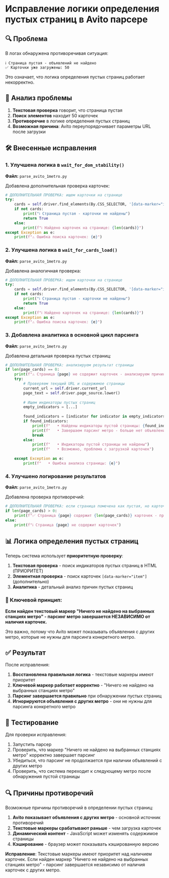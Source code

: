 # Исправление логики определения пустых страниц в Avito парсере

## 🔍 Проблема

В логах обнаружена противоречивая ситуация:
```
ℹ️ Страница пустая - объявлений не найдено
✅ Карточки уже загружены: 50
```

Это означает, что логика определения пустых страниц работает некорректно.

## 🚨 Анализ проблемы

1. **Текстовая проверка** говорит, что страница пустая
2. **Поиск элементов** находит 50 карточек
3. **Противоречие** в логике определения пустых страниц
4. **Возможная причина**: Avito переупорядочивает параметры URL после загрузки

## 🛠️ Внесенные исправления

### 1. Улучшена логика в `wait_for_dom_stability()`
**Файл:** `parse_avito_1metro.py`

Добавлена дополнительная проверка карточек:
```python
# ДОПОЛНИТЕЛЬНАЯ ПРОВЕРКА: ищем карточки на странице
try:
    cards = self.driver.find_elements(By.CSS_SELECTOR, '[data-marker="item"]')
    if not cards:
        print("ℹ️ Страница пустая - карточки не найдены")
        return True
    else:
        print(f"ℹ️ Найдено карточек на странице: {len(cards)}")
except Exception as e:
    print(f"⚠️ Ошибка поиска карточек: {e}")
```

### 2. Улучшена логика в `wait_for_cards_load()`
**Файл:** `parse_avito_1metro.py`

Добавлена аналогичная проверка:
```python
# ДОПОЛНИТЕЛЬНАЯ ПРОВЕРКА: ищем карточки на странице
try:
    cards = self.driver.find_elements(By.CSS_SELECTOR, '[data-marker="item"]')
    if not cards:
        print("ℹ️ Страница пустая - карточки не найдены")
        return True
    else:
        print(f"ℹ️ Найдено карточек на странице: {len(cards)}")
except Exception as e:
    print(f"⚠️ Ошибка поиска карточек: {e}")
```

### 3. Добавлена аналитика в основной цикл парсинга
**Файл:** `parse_avito_1metro.py`

Добавлена детальная проверка пустых страниц:
```python
# ДОПОЛНИТЕЛЬНАЯ ПРОВЕРКА: анализируем результат страницы
if len(page_cards) == 0:
    print(f"⚠️ Страница {page} не содержит карточек - анализируем причину")
    try:
        # Проверяем текущий URL и содержимое страницы
        current_url = self.driver.current_url
        page_text = self.driver.page_source.lower()
        
        # Ищем индикаторы пустых страниц
        empty_indicators = [...]
        
        found_indicators = [indicator for indicator in empty_indicators if indicator in page_text]
        if found_indicators:
            print(f"   • Найдены индикаторы пустой страницы: {found_indicators}")
            print(f"   • Завершаем парсинг метро - больше нет объявлений")
            break
        else:
            print(f"   • Индикаторы пустой страницы не найдены")
            print(f"   • Возможно, проблема с загрузкой карточек")
            
    except Exception as e:
        print(f"   • Ошибка анализа страницы: {e}")
```

### 4. Улучшено логирование результатов
**Файл:** `parse_avito_1metro.py`

Добавлена проверка противоречий:
```python
# ДОПОЛНИТЕЛЬНАЯ ПРОВЕРКА: если страница помечена как пустая, но карточки найдены
if len(page_cards) > 0:
    print(f"✅ Страница {page} содержит {len(page_cards)} карточек - продолжаем парсинг")
else:
    print(f"ℹ️ Страница {page} не содержит карточек")
```

## 📊 Логика определения пустых страниц

Теперь система использует **приоритетную проверку**:

1. **Текстовая проверка** - поиск индикаторов пустых страниц в HTML (ПРИОРИТЕТ)
2. **Элементная проверка** - поиск карточек `[data-marker="item"]` (дополнительно)
3. **Аналитика** - детальный анализ причин пустых страниц

### 🚨 Ключевой принцип:
**Если найден текстовый маркер "Ничего не найдено на выбранных станциях метро" - 
парсинг метро завершается НЕЗАВИСИМО от наличия карточек.**

Это важно, потому что Avito может показывать объявления с других метро, 
которые не нужны для парсинга конкретного метро.

## ✅ Результат

После исправления:
1. **Восстановлена правильная логика** - текстовые маркеры имеют приоритет
2. **Ключевой маркер работает корректно** - "Ничего не найдено на выбранных станциях метро"
3. **Парсинг завершается правильно** при обнаружении пустых страниц
4. **Игнорируются объявления с других метро** - они не нужны для парсинга конкретного метро

## 🧪 Тестирование

Для проверки исправления:
1. Запустить парсер
2. Проверить, что маркер "Ничего не найдено на выбранных станциях метро" корректно завершает парсинг
3. Убедиться, что парсинг не продолжается при наличии объявлений с других метро
4. Проверить, что система переходит к следующему метро после обнаружения пустой страницы

## 🔍 Причины противоречий

Возможные причины противоречий в определении пустых страниц:
1. **Avito показывает объявления с других метро** - основной источник противоречий
2. **Текстовые маркеры срабатывают раньше** - чем загрузка карточек
3. **Динамический контент** - JavaScript может изменять содержимое страницы
4. **Кэширование** - браузер может показывать кэшированную версию

**Исправление**: Текстовые маркеры имеют приоритет над наличием карточек.
Если найден маркер "Ничего не найдено на выбранных станциях метро" - 
парсинг завершается независимо от наличия карточек с других метро.
